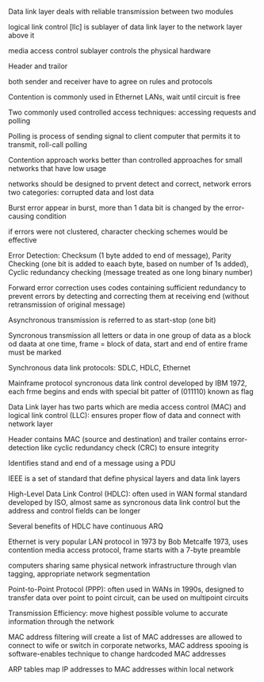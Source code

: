 Data link layer deals with reliable transmission between two modules

logical link control [llc] is sublayer of data link layer to the network layer above it

media access control sublayer controls the physical hardware

Header and trailor 

both sender and receiver have to agree on rules and protocols

Contention is commonly used in Ethernet LANs, wait until circuit is free

Two commonly used controlled access techniques: accessing requests and polling

Polling is process of sending signal to client computer that permits it to transmit, roll-call polling

Contention approach works better than controlled approaches for small networks that have low usage

networks should be designed to prvent detect and correct, network errors two categories: corrupted data and lost data

Burst error appear in burst, more than 1 data bit is changed by the error-causing condition

if errors were not clustered, character checking schemes would be effective

Error Detection: Checksum (1 byte added to end of message), Parity Checking (one bit is added to eaach byte, based on number of 1s added), Cyclic redundancy checking (message treated as one long binary number)

Forward error correction uses codes containing sufficient redundancy to prevent errors by detecting and correcting them at receiving end (without retransmission of original message)

Asynchronous transmission is referred to as start-stop (one bit)

Syncronous transmission all letters or data in one group of data as a block od daata at one time, frame = block of data, start and end of entire frame must be marked

Synchronous data link protocols: SDLC, HDLC, Ethernet

Mainframe protocol syncronous data link control developed by IBM 1972, each frme begins and ends with special bit patter of (011110) known as flag

Data Link layer has two parts which are media access control (MAC) and logical link control (LLC): ensures proper flow of data and connect with network layer 

Header contains MAC (source and destination) and trailer contains error-detection like cyclic redundancy check (CRC) to ensure integrity 

Identifies stand and end of a message using a PDU

IEEE is a set of standard that define physical layers and data link layers 

High-Level Data Link Control (HDLC): often used in WAN formal standard developed by ISO, almost same as syncronous data link control but the address and control fields can be longer

Several benefits of HDLC have continuous ARQ

Ethernet is very popular LAN protocol in 1973 by Bob Metcalfe 1973, uses contention media access protocol, frame starts with a 7-byte preamble

computers sharing same physical network infrastructure through vlan tagging, appropriate network segmentation

Point-to-Point Protocol (PPP): often used in WANs in 1990s, designed to transfer data over point to point circuit, can be used on multipoint circuits 

Transmission Efficiency: move highest possible volume to accurate information through the network

MAC address filtering will create a list of MAC addresses are allowed to connect to wife or switch in corporate networks, MAC address spooing is software-enables technique to change hardcoded MAC addresses

ARP tables map IP addresses to MAC addresses within local network








































